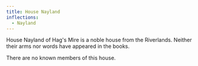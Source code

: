 ```yaml
---
title: House Nayland
inflections:
  - Nayland
---
```


House Nayland of Hag's Mire is a noble house from the Riverlands. Neither their arms nor words have appeared in the books.

There are no known members of this house.


